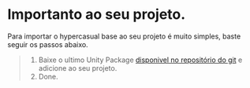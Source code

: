 # Importanto ao seu projeto.
Para importar o hypercasual base ao seu projeto é muito simples, baste seguir os passos abaixo.

>1. Baixe o ultimo Unity Package [disponivel no repositório do git](https://github.com/vhng/PandoraHypercasual) e adicione ao seu projeto.
>2. Done.